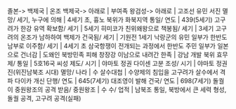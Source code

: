 졸본-> 백제국		| 온조
백제국-> 아래로		| 부여족
왕검성-> 아래로		| 고조선 유민
서진 멸망/ 세기, 누구에 의해		| 4세기 초, 흉노
북위가 화북지역 통일/ 연도		| 439(5세기)
고구려가 한강 유역 확보함/ 세기		| 5세기
히미코가 친위왜왕으로 책봉됨/ 세기		| 3세기
고구려의 온조가 남하하여 백제가 건국됨/ 세기		| 기원전 1세기
낙랑군의 유민 일부가 한반도 남부로 이주함/ 세기		| 4세기 초
삼국항쟁이 전개되는 과정에서 한반도 주민 일부가 일본으로 건너감		| 도왜인
북방민족 피해 창장강 이남으로 내려간 한족		| 강남 개발
북위 효무제/ 통일		| 5호16국
씨성 제도/ 시기		| 야마토 정권
다이센 고분 조성/ 시기		| 야마토 정권
진(위진남북조 시대) 멸망/ 나라		| 수
살수대첩		| 수양제의 침입을 고구려가 살수에서 격파
다이카 개신 단행/ 연도		| 645(7세기)
대조영이 발해 건국/ 연도		| 698(7세기)
돌궐이 중원왕조의 공격 받음/ 중원왕조		| 수
수/ 업적		| 남북조 통일, 북방에서 큰 세력 형성, 돌궐 공격, 고구려 공격(실패)
